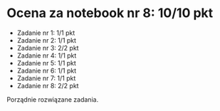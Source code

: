 # Ocena za notebook nr 8: 10/10 pkt
* Zadanie nr 1: 1/1 pkt
* Zadanie nr 2: 1/1 pkt
* Zadanie nr 3: 2/2 pkt
* Zadanie nr 4: 1/1 pkt
* Zadanie nr 5: 1/1 pkt
* Zadanie nr 6: 1/1 pkt
* Zadanie nr 7: 1/1 pkt
* Zadanie nr 8: 2/2 pkt

Porządnie rozwiązane zadania.
